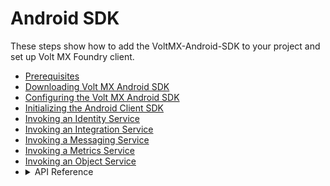                              

Android SDK
===========

These steps show how to add the VoltMX-Android-SDK to your project and set up Volt MX Foundry client.

*   [Prerequisites](Prerequisites_Android.md)
*   [Downloading Volt MX Android SDK](Download_VoltMX_SDK_Files_Android.md)
*   [Configuring the Volt MX Android SDK](Android_Studio.md)
*   [Initializing the Android Client SDK](Initializing_Client_SDK_Android.md)
*   [Invoking an Identity Service](Invoking_Identity_Service_Android.md)
*   [Invoking an Integration Service](Invoking_Integration_Service_Android.md)
*   [Invoking a Messaging Service](Invoking_Messaging_Service_Android.md)
*   [Invoking a Metrics Service](Invoking_Metrics_Service_Android.md)
*   [Invoking an Object Service](Invoking_an_Object_Service.md)
*   <details close markdown="block"><summary>API Reference</summary>
    To view the API Reference for Volt MX Android, click <a href="https://docs.kony.com/8_x_PDFs/konyfabric/kony_docsets/android/kony-sdk.doc/index.html" target="_blank">VoltMX Android docset.</a>
    </details>  
